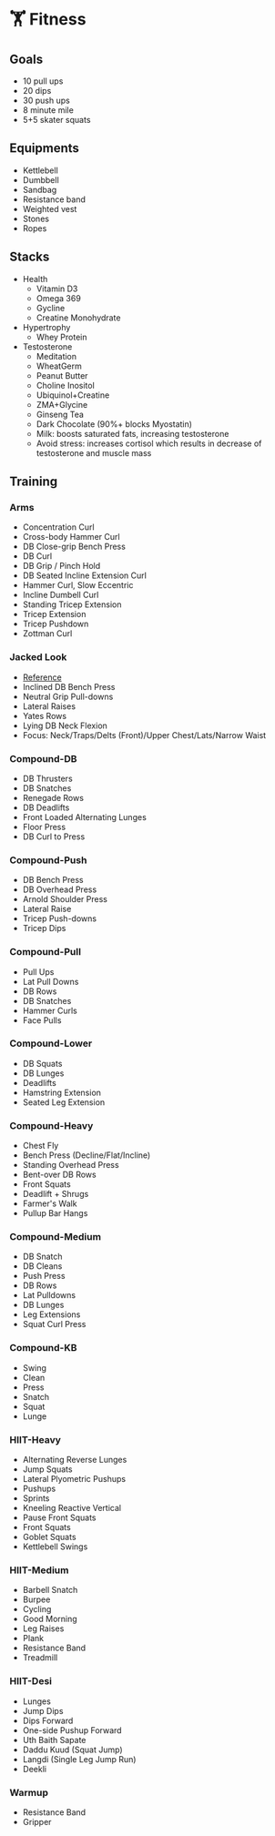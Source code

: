 # 🏋️ Fitness

## Goals
* 10 pull ups
* 20 dips
* 30 push ups
* 8 minute mile
* 5+5 skater squats

## Equipments
* Kettlebell
* Dumbbell
* Sandbag
* Resistance band
* Weighted vest
* Stones
* Ropes

## Stacks
* Health
    * Vitamin D3
    * Omega 369
    * Gycline
    * Creatine Monohydrate
* Hypertrophy
    * Whey Protein
* Testosterone
    * Meditation
    * WheatGerm
    * Peanut Butter
    * Choline Inositol
    * Ubiquinol+Creatine
    * ZMA+Glycine
    * Ginseng Tea
    * Dark Chocolate (90%+ blocks Myostatin)
    * Milk: boosts saturated fats, increasing testosterone
    * Avoid stress: increases cortisol which results in decrease of testosterone and muscle mass

## Training
### Arms
  * Concentration Curl
  * Cross-body Hammer Curl
  * DB Close-grip Bench Press
  * DB Curl
  * DB Grip / Pinch Hold
  * DB Seated Incline Extension Curl
  * Hammer Curl, Slow Eccentric
  * Incline Dumbell Curl
  * Standing Tricep Extension
  * Tricep Extension
  * Tricep Pushdown
  * Zottman Curl

### Jacked Look
  * [Reference](https://www.youtube.com/watch?v=yy2nG18TfRQ)
  * Inclined DB Bench Press
  * Neutral Grip Pull-downs
  * Lateral Raises
  * Yates Rows
  * Lying DB Neck Flexion
  * Focus: Neck/Traps/Delts (Front)/Upper Chest/Lats/Narrow Waist

### Compound-DB
  * DB Thrusters
  * DB Snatches
  * Renegade Rows
  * DB Deadlifts
  * Front Loaded Alternating Lunges
  * Floor Press
  * DB Curl to Press

### Compound-Push
  * DB Bench Press
  * DB Overhead Press
  * Arnold Shoulder Press
  * Lateral Raise
  * Tricep Push-downs
  * Tricep Dips

### Compound-Pull
  * Pull Ups
  * Lat Pull Downs
  * DB Rows
  * DB Snatches
  * Hammer Curls
  * Face Pulls

### Compound-Lower
  * DB Squats
  * DB Lunges
  * Deadlifts
  * Hamstring Extension
  * Seated Leg Extension

### Compound-Heavy
  * Chest Fly
  * Bench Press (Decline/Flat/Incline)
  * Standing Overhead Press
  * Bent-over DB Rows
  * Front Squats
  * Deadlift + Shrugs
  * Farmer's Walk
  * Pullup Bar Hangs

### Compound-Medium
  * DB Snatch
  * DB Cleans
  * Push Press
  * DB Rows
  * Lat Pulldowns
  * DB Lunges
  * Leg Extensions
  * Squat Curl Press

### Compound-KB
  * Swing
  * Clean
  * Press
  * Snatch
  * Squat
  * Lunge

### HIIT-Heavy
  * Alternating Reverse Lunges
  * Jump Squats
  * Lateral Plyometric Pushups
  * Pushups
  * Sprints
  * Kneeling Reactive Vertical
  * Pause Front Squats
  * Front Squats
  * Goblet Squats
  * Kettlebell Swings

### HIIT-Medium
  * Barbell Snatch
  * Burpee
  * Cycling
  * Good Morning
  * Leg Raises
  * Plank
  * Resistance Band
  * Treadmill

### HIIT-Desi
  * Lunges
  * Jump Dips
  * Dips Forward
  * One-side Pushup Forward
  * Uth Baith Sapate
  * Daddu Kuud (Squat Jump)
  * Langdi (Single Leg Jump Run)
  * Deekli

### Warmup
  * Resistance Band
  * Gripper
